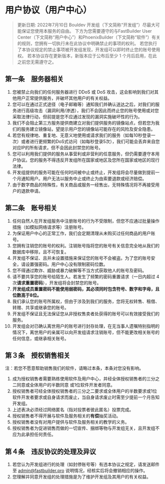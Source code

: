 # 用户协议（用户中心）
> 更新日期: 2022年7月10日
Bouldev 开发组（下文简称“开发组”）尽最大可能保证您使用本服务的自由。
下方为您需要遵守的与FastBuilder User Center（下文简称“用户中心”）和PhoenixBuilder（下文简称“软件”）有关的规则，您拥有一切执行未在此协议中明确禁止的事项的权利。
若您执行了本协议规定的禁止事项被开发组发现，开发组可以即时终止您的账号使用权。
若本协议存在更新版本，新版本应于公布后至少 1 个月后启用，在此之前您无需遵守之。
## 第一条　服务器相关
1. 您被禁止向我们的任何服务器进行 DDoS 或 DoS 攻击，这会影响到我们对其他用户正常提供服务，并破坏其他用户的有关权益。
2. 您可以在通过正式途径（电子邮箱等）通知我们并确认送达之后，对我们的服务进行高级攻击（漏洞利用/渗透），我们不会因此而终止您的账号使用或对您采取法律行动，但前提是您不应通过发现的漏洞实施破坏性的行为。
3. 我们不会阻止第三方服务提供商建立对我们提供服务的镜像站点，但若您为我们的服务建立镜像站，望提示用户您的镜像站可能存在的风险及安全隐患。
4. 若您有规律地、重复地、无意义地使用或请求我们的服务（如每10秒登录一次）或者进行更频繁的DoS式访问（如每秒登录5次），我们可能会丢弃来自您对应IP的所有请求，但不会因此封禁您的账号。
5. 您可以利用我们提供的服务从事营利或非营利的任意服务，但仍需要遵守本用户协议。您的服务不得违反开发组所在国家或地区及您所在国家或地区的现行法律。
6. 开发组提供的服务可能在任何时间被中止或终止，开发组将会尽量做到提前一个月通知用户。用户无法以服务中止或终止为由索要退款或经济赔偿。
7. 由于数字商品的特殊性，有关商品或服务一经售出，无特殊情况将不再接受用户的退款申请。
## 第二条　账号相关
1. 任何自然人在开发组服务中注册账号的行为不受限制，但您不应通过批量操作措施（如模拟网络请求等）注册账号。
2. 为保证用户中心的正常工作，我们会定期清理从未购买过任何商品的用户账号。
3. 您拥有注销您的账号的权利。注销账号指将您的账号有关信息完全地从我们的数据库中移除，且不可恢复。
4. 开发组不保证、且并未设置措施来保证您的账号不会被盗。为了您的账号安全，请设置强密码。用户中心没有限制密码位数。
5. 您不得通过欺诈、威胁或暴力破解等不当方式获取他人的账号及密码。
6. 请不要共享您的账号给陌生人。若发生了频繁的密码重置请求（一日内超过 4 次**请求重置密码**），开发组将会封禁您的账号。
7. **开发组成员重置密码不能使用弱密码，其必须同时包含符号、数字和字母，且位数高于8位。**
8. 我们承认您的账号所属权，但由于涉及到我们的服务，您将无权转售、租借、转赠、共享或继承您的账号。
9. 开发组不保证且无法保证您从非授权售卖者处获得的账号可以有效接受我们的服务。
10. 开发组会对已确认离世用户的账号进行封存处理，在无当事人遗嘱特别指明的情况下，离世用户的亲属可以向开发组请求注销账号，但不能更改相关账号的任何信息，或继承相关账号。
## 第３条　授权销售相关
注：若您不愿意帮助销售我们的软件，请略过本条，本条对您没有影响。
1. 成为授权销售者需要熟练使用软件及用户中心，并经全体授权销售者的三分之二同意或全体用户的半数同意
或1位软件开发者同意。
2. 授权销售者可经全体授权销售者的三分之二要求或全体用户的半数要求或1位软件开发者要求或自身请求而废止，当自身请求废止时需至少提前一个月告知开发组。
3. 上述表决必须经过网络匿名（指对投票者彼此匿名）投票完成。
4. 授权销售者不得开展与软件及服务相关的**有偿**抽奖活动。
5. 授权销售者没有对用户提供与软件及服务相关的教学的义务。
6. 授权销售者为促进销售而做的一切宣传、捆绑等物与开发组无关，且开发组不应为此承担任何责任。
## 第４条　违反协议的处理及异议
1. 若您认为开发组进行的处理（如封停账号等）有违本协议之规定，请发送邮件至 [admin@fastbuilder.pro](mailto:admin@fastbuilder.pro) 说明情况，经核实后将会撤销相应的操作。
2. 您理解并同意开发组的处理措施是为了维护开发组及其用户的有关权益。
